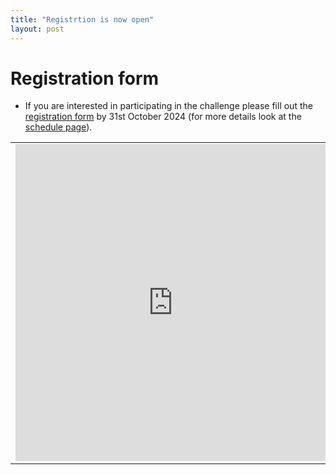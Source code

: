 ```yaml
---
title: "Registrtion is now open"
layout: post
---
```


# Registration form
* If you are interested in participating in the challenge please fill out the [registration form](https://forms.gle/wqYszj7ZxibTd2rP9) by 31st October 2024 (for more details look at the [schedule page](https://processchallenge.github.io/schedule)).


<table border="0">
    <tr>
        <td style="width:50%">  
        	<iframe src="https://www.linkedin.com/embed/feed/update/urn:li:share:7230192391876419585" height="507" width="504" frameborder="0" allowfullscreen="" title="Embedded post"></iframe>
        </td>
        <td style="width:50%">  
        	<blockquote class="twitter-tweet"><p lang="en" dir="ltr">The registration for the Prediction and Recognition of Cognitive Decline through Spontaneous Speech Signal Processing Grand Challenge (PROCESS) in <a href="https://twitter.com/hashtag/ICASSP2025?src=hash&amp;ref_src=twsrc%5Etfw">#ICASSP2025</a> now is open: <a href="https://t.co/wbsxJTB8vG">https://t.co/wbsxJTB8vG</a> <br>Please find <a href="https://t.co/JS1YIPJ6tB">https://t.co/JS1YIPJ6tB</a> for more details! <a href="https://t.co/kgw154XVCw">https://t.co/kgw154XVCw</a></p>&mdash; PROCESS.challenge (@PROCESSchl) <a href="https://twitter.com/PROCESSchl/status/1824431899252510844?ref_src=twsrc%5Etfw">August 16, 2024</a></blockquote> <script async src="https://platform.twitter.com/widgets.js" charset="utf-8"></script> 
        </td> 
    </tr> 
</table>


